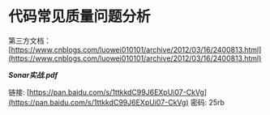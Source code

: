 # 代码常见质量问题分析

第三方文档：[https://www.cnblogs.com/luowei010101/archive/2012/03/16/2400813.html](https://www.cnblogs.com/luowei010101/archive/2012/03/16/2400813.html)

_**Sonar实战.pdf**_

链接: [https://pan.baidu.com/s/1ttkkdC99J6EXpUi07-CkVg](https://pan.baidu.com/s/1ttkkdC99J6EXpUi07-CkVg) 密码: 25rb

